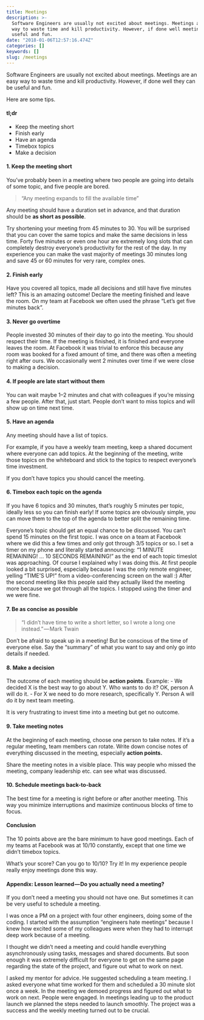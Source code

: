 ```yaml
---
title: Meetings
description: >-
  Software Engineers are usually not excited about meetings. Meetings are an easy
  way to waste time and kill productivity. However, if done well meetings can be
  useful and fun.
date: "2018-01-06T12:57:16.474Z"
categories: []
keywords: []
slug: /meetings
---
```


Software Engineers are usually not excited about meetings. Meetings are an easy way to waste time and kill productivity. However, if done well they can be useful and fun.

Here are some tips.

#### tl;dr

- Keep the meeting short
- Finish early
- Have an agenda
- Timebox topics
- Make a decision

#### 1\. Keep the meeting short

You’ve probably been in a meeting where two people are going into details of some topic, and five people are bored.

> “Any meeting expands to fill the available time”

Any meeting should have a duration set in advance, and that duration should be **as short as possible**.

Try shortening your meeting from 45 minutes to 30. You will be surprised that you can cover the same topics and make the same decisions in less time. Forty five minutes or even one hour are extremely long slots that can completely destroy everyone’s productivity for the rest of the day. In my experience you can make the vast majority of meetings 30 minutes long and save 45 or 60 minutes for very rare, complex ones.

#### 2\. Finish early

Have you covered all topics, made all decisions and still have five minutes left? This is an amazing outcome! Declare the meeting finished and leave the room. On my team at Facebook we often used the phrase “Let’s get five minutes back”.

#### 3\. Never go overtime

People invested 30 minutes of their day to go into the meeting. You should respect their time. If the meeting is finished, it is finished and everyone leaves the room. At Facebook it was trivial to enforce this because any room was booked for a fixed amount of time, and there was often a meeting right after ours. We occasionally went 2 minutes over time if we were close to making a decision.

#### 4\. If people are late start without them

You can wait maybe 1–2 minutes and chat with colleagues if you’re missing a few people. After that, just start. People don’t want to miss topics and will show up on time next time.

#### 5\. Have an agenda

Any meeting should have a list of topics.

For example, if you have a weekly team meeting, keep a shared document where everyone can add topics. At the beginning of the meeting, write those topics on the whiteboard and stick to the topics to respect everyone’s time investment.

If you don’t have topics you should cancel the meeting.

#### 6\. Timebox each topic on the agenda

If you have 6 topics and 30 minutes, that’s roughly 5 minutes per topic, ideally less so you can finish early! If some topics are obviously simple, you can move them to the top of the agenda to better split the remaining time.

Everyone’s topic should get an equal chance to be discussed. You can’t spend 15 minutes on the first topic. I was once on a team at Facebook where we did this a few times and only got through 3/5 topics or so. I set a timer on my phone and literally started announcing: “1 MINUTE REMAINING! … 10 SECONDS REMAINING!” as the end of each topic timeslot was approaching. Of course I explained why I was doing this. At first people looked a bit surprised, especially because I was the only remote engineer, yelling “TIME’S UP!” from a video-conferencing screen on the wall :) After the second meeting like this people said they actually liked the meeting more because we got through all the topics. I stopped using the timer and we were fine.

#### 7\. Be as concise as possible

> “I didn’t have time to write a short letter, so I wrote a long one instead.” — Mark Twain

Don’t be afraid to speak up in a meeting! But be conscious of the time of everyone else. Say the “summary” of what you want to say and only go into details if needed.

#### 8\. Make a decision

The outcome of each meeting should be **action points**. Example:
\- We decided X is the best way to go about Y. Who wants to do it? OK, person A will do it.
\- For X we need to do more research, specifically Y. Person A will do it by next team meeting.

It is very frustrating to invest time into a meeting but get no outcome.

#### 9\. Take meeting notes

At the beginning of each meeting, choose one person to take notes. If it’s a regular meeting, team members can rotate. Write down concise notes of everything discussed in the meeting, especially **action points.**

Share the meeting notes in a visible place. This way people who missed the meeting, company leadership etc. can see what was discussed.

#### 10\. Schedule meetings back-to-back

The best time for a meeting is right before or after another meeting. This way you minimize interruptions and maximize continuous blocks of time to focus.

#### Conclusion

The 10 points above are the bare minimum to have good meetings. Each of my teams at Facebook was at 10/10 constantly, except that one time we didn’t timebox topics.

What’s your score? Can you go to 10/10? Try it! In my experience people really enjoy meetings done this way.

#### Appendix: Lesson learned — Do you actually need a meeting?

If you don’t need a meeting you should not have one. But sometimes it can be very useful to schedule a meeting.

I was once a PM on a project with four other engineers, doing some of the coding. I started with the assumption “engineers hate meetings” because I knew how excited some of my colleagues were when they had to interrupt deep work because of a meeting.

I thought we didn’t need a meeting and could handle everything asynchronously using tasks, messages and shared documents. But soon enough it was extremely difficult for everyone to get on the same page regarding the state of the project, and figure out what to work on next.

I asked my mentor for advice. He suggested scheduling a team meeting. I asked everyone what time worked for them and scheduled a 30 minute slot once a week. In the meeting we demoed progress and figured out what to work on next. People were engaged. In meetings leading up to the product launch we planned the steps needed to launch smoothly. The project was a success and the weekly meeting turned out to be crucial.
